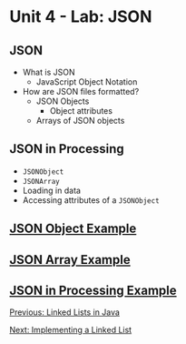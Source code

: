 # Unit 4 - Lab: JSON

## JSON
  * What is JSON
    * JavaScript Object Notation
  * How are JSON files formatted?
    * JSON Objects
      * Object attributes
    * Arrays of JSON objects

## JSON in Processing
  * `JSONObject`
  * `JSONArray`
  * Loading in data
  * Accessing attributes of a `JSONObject`

## [JSON Object Example](https://github.com/blwatkins/Data-Structures-From-A-New-Perspective/blob/master/4_LinkedLists/LabExamples/Lab1/JSON/data/json_object.json)

## [JSON Array Example](https://github.com/blwatkins/Data-Structures-From-A-New-Perspective/blob/master/4_LinkedLists/LabExamples/Lab1/JSON/data/json_array.json)

## [JSON in Processing Example](https://github.com/blwatkins/Data-Structures-From-A-New-Perspective/blob/master/4_LinkedLists/LabExamples/Lab1/JSON/src/JSON_Processing.java)

[Previous: Linked Lists in Java](day3.md)

[Next: Implementing a Linked List](day4.md)
